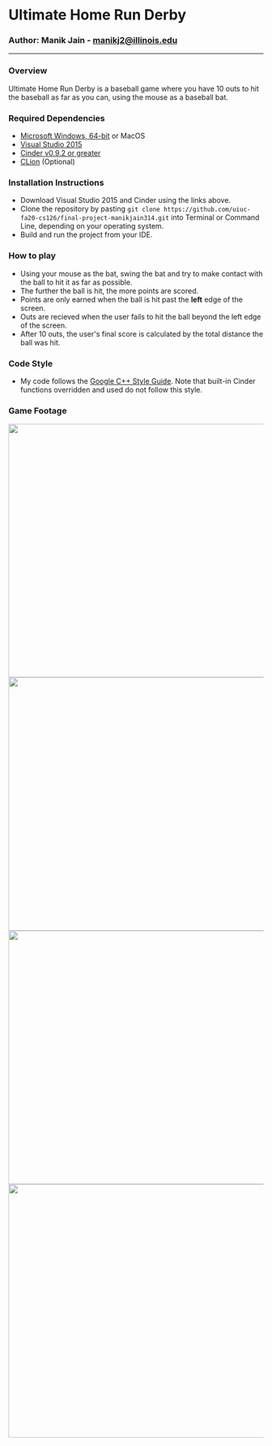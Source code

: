 # Ultimate Home Run Derby
### Author: Manik Jain - manikj2@illinois.edu

--- 

### Overview
Ultimate Home Run Derby is a baseball game where you have 10 outs to hit the baseball as far as you can, using the mouse as a baseball bat.

### Required Dependencies
- [Microsoft Windows, 64-bit](https://www.microsoft.com/en-us/software-download/windows10) or MacOS
- [Visual Studio 2015](https://my.visualstudio.com/Downloads?q=visual%20studio%202015&wt.mc_id=o%7Emsft%7Evscom%7Eolder-downloads)
- [Cinder v0.9.2 or greater](https://libcinder.org/download)
- [CLion](https://jetbrains.com/shop/eform/students) (Optional)

### Installation Instructions
- Download Visual Studio 2015 and Cinder using the links above.
- Clone the repository by pasting `git clone https://github.com/uiuc-fa20-cs126/final-project-manikjain314.git` into Terminal or Command Line, depending on your operating system.
- Build and run the project from your IDE.

### How to play
- Using your mouse as the bat, swing the bat and try to make contact with the ball to hit it as far as possible. 
- The further the ball is hit, the more points are scored. 
- Points are only earned when the ball is hit past the **left** edge of the screen. 
- Outs are recieved when the user fails to hit the ball beyond the left edge of the screen. 
- After 10 outs, the user's final score is calculated by the total distance the ball was hit.

### Code Style
- My code follows the [Google C++ Style Guide](https://google.github.io/styleguide/cppguide.html). Note that built-in Cinder functions overridden and used do not follow this style.

### Game Footage

<p align="center">
  <img src="https://i.gyazo.com/a75f0809dffb0f7b78933243594bf3a9.png" width="850" height="500">
  <img src="https://i.imgur.com/fiSEAbI.gif" width="850" height="500">
  <img src="https://i.imgur.com/CTngsQe.gif" width="850" height="500">
  <img src="https://i.gyazo.com/8fee12910c784d65673436b1d676584a.png" width="850" height="500">
</p>
